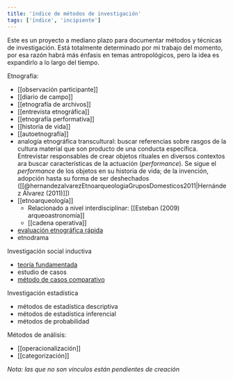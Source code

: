 ```yaml
---
title: 'índice de métodos de investigación'
tags: ['índice', 'incipiente']
---
```


Este es un proyecto a mediano plazo para documentar métodos y técnicas de investigación. Está totalmente determinado por mi trabajo del momento, por esa razón habrá más énfasis en temas antropológicos, pero la idea es expandirlo a lo largo del tiempo.

Etnografía:

- [[observación participante]]
- [[diario de campo]]
- [[etnografía de archivos]]
- [[entrevista etnográfica]]
- [[etnografía performativa]]
- [[historia de vida]]
- [[autoetnografía]]
- analogía etnográfica transcultural:  buscar referencias sobre rasgos de la cultura material que son producto de una conducta específica. Entrevistar responsables de crear objetos rituales en diversos contextos ara buscar características de la actuación (*performance*). Se sigue el *performance* de los objetos en su historia de vida; de la invención, adopción hasta su forma de ser deshechados ([[@hernandezalvarezEtnoarqueologiaGruposDomesticos2011|Hernández Álvarez (2011)]])
- [[etnoarqueología]]
    - Relacionado a nivel interdisciplinar: [[Esteban (2009) arqueoastronomía]]
    - [[cadena operativa]]
- [evaluación etnográfica rápida](https://www.researchgate.net/publication/339819170_Rapid_Ethnographic_Assessments_A_Practical_Approach_and_Toolkit_For_Collaborative_Community_Research)
- etnodrama

Investigación social inductiva

- [teoría fundamentada](https://www.researchgate.net/publication/294424440_What_is_grounded_theory#pf2)
- estudio de casos
- [método de casos comparativo](https://www.unicef-irc.org/publications/754-comparative-case-studies-methodological-briefs-impact-evaluation-no-9.html)

Investigación estadística

- métodos de estadística descriptiva
- métodos de estadística inferencial
- métodos de probabilidad

Métodos de análisis:

- [[operacionalización]]
- [[categorización]]

*Nota: las que no son vínculos están pendientes de creación*
